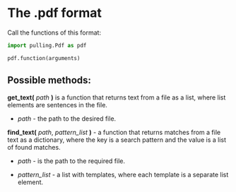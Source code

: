 # The .pdf format
Call the functions of this format:

```python
import pulling.Pdf as pdf

pdf.function(arguments)
```
## Possible methods:
**get_text(** *path* **)** is a function that returns text from a file as a list, where list elements are sentences in the file.

 - *path* - the path to the desired file.


**find_text(** *path*, *pattern_list* **)** - a function that returns matches from a file text as a dictionary, where the key is a search pattern and the value is a list of found matches.

 - *path* - is the path to the required file.

 - *pattern_list* - a list with templates, where each template is a separate list element.